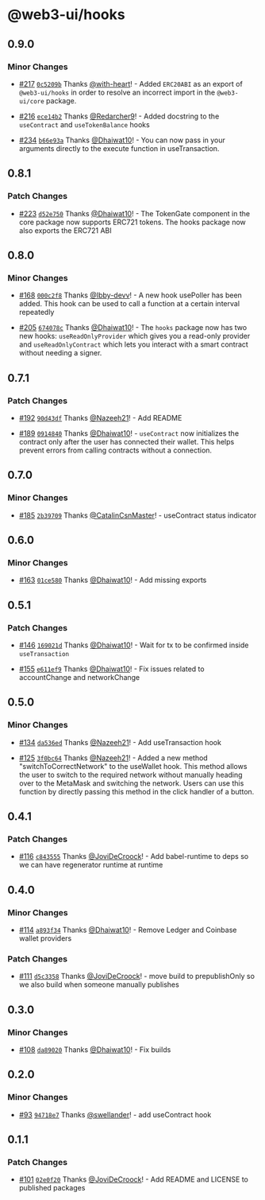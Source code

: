 # @web3-ui/hooks

## 0.9.0

### Minor Changes

- [#217](https://github.com/Developer-DAO/web3-ui/pull/217) [`0c5209b`](https://github.com/Developer-DAO/web3-ui/commit/0c5209b987665a3875b297733e6dde8205cd3965) Thanks [@with-heart](https://github.com/with-heart)! - Added `ERC20ABI` as an export of `@web3-ui/hooks` in order to resolve an incorrect import in the `@web3-ui/core` package.

* [#216](https://github.com/Developer-DAO/web3-ui/pull/216) [`ece14b2`](https://github.com/Developer-DAO/web3-ui/commit/ece14b2ea025772eef0251432dc43e41e3e219c0) Thanks [@Redarcher9](https://github.com/Redarcher9)! - Added docstring to the `useContract` and `useTokenBalance` hooks

- [#234](https://github.com/Developer-DAO/web3-ui/pull/234) [`b66e93a`](https://github.com/Developer-DAO/web3-ui/commit/b66e93a97f9c260b903ba0545fd368ec4842f349) Thanks [@Dhaiwat10](https://github.com/Dhaiwat10)! - You can now pass in your arguments directly to the execute function in useTransaction.

## 0.8.1

### Patch Changes

- [#223](https://github.com/Developer-DAO/web3-ui/pull/223) [`d52e750`](https://github.com/Developer-DAO/web3-ui/commit/d52e75078af16aa851c834624e5130a741d66556) Thanks [@Dhaiwat10](https://github.com/Dhaiwat10)! - The TokenGate component in the core package now supports ERC721 tokens. The hooks package now also exports the ERC721 ABI

## 0.8.0

### Minor Changes

- [#168](https://github.com/Developer-DAO/web3-ui/pull/168) [`000c2f8`](https://github.com/Developer-DAO/web3-ui/commit/000c2f8a8f15e963d090f305f7d6e6073ec41e4c) Thanks [@Ibby-devv](https://github.com/Ibby-devv)! - A new hook usePoller has been added. This hook can be used to call a function at a certain interval repeatedly

* [#205](https://github.com/Developer-DAO/web3-ui/pull/205) [`674078c`](https://github.com/Developer-DAO/web3-ui/commit/674078c28ea2b32229b119dd2f01bfa9a6b9e8af) Thanks [@Dhaiwat10](https://github.com/Dhaiwat10)! - The `hooks` package now has two new hooks: `useReadOnlyProvider` which gives you a read-only provider and `useReadOnlyContract` which lets you interact with a smart contract without needing a signer.

## 0.7.1

### Patch Changes

- [#192](https://github.com/Developer-DAO/web3-ui/pull/192) [`90d43df`](https://github.com/Developer-DAO/web3-ui/commit/90d43df64873e6a35c1d0b1deabbfc1fe594f62c) Thanks [@Nazeeh21](https://github.com/Nazeeh21)! - Add README

* [#189](https://github.com/Developer-DAO/web3-ui/pull/189) [`0914840`](https://github.com/Developer-DAO/web3-ui/commit/0914840b6081b1e4b6ab14afb36064d6666b40e3) Thanks [@Dhaiwat10](https://github.com/Dhaiwat10)! - `useContract` now initializes the contract only after the user has connected their wallet. This helps prevent errors from calling contracts without a connection.

## 0.7.0

### Minor Changes

- [#185](https://github.com/Developer-DAO/web3-ui/pull/185) [`2b39709`](https://github.com/Developer-DAO/web3-ui/commit/2b3970987eff7c9aeabbce027477079a43a61220) Thanks [@CatalinCsnMaster](https://github.com/CatalinCsnMaster)! - useContract status indicator

## 0.6.0

### Minor Changes

- [#163](https://github.com/Developer-DAO/web3-ui/pull/163) [`01ce580`](https://github.com/Developer-DAO/web3-ui/commit/01ce5809debb2284545620861d11893e4f9675f0) Thanks [@Dhaiwat10](https://github.com/Dhaiwat10)! - Add missing exports

## 0.5.1

### Patch Changes

- [#146](https://github.com/Developer-DAO/web3-ui/pull/146) [`169021d`](https://github.com/Developer-DAO/web3-ui/commit/169021df19ebc7819f68d74213dc74380d8a71d6) Thanks [@Dhaiwat10](https://github.com/Dhaiwat10)! - Wait for tx to be confirmed inside `useTransaction`

* [#155](https://github.com/Developer-DAO/web3-ui/pull/155) [`e611ef9`](https://github.com/Developer-DAO/web3-ui/commit/e611ef9860ac0179e3c3dcfc64f05aac3b88baa7) Thanks [@Dhaiwat10](https://github.com/Dhaiwat10)! - Fix issues related to accountChange and networkChange

## 0.5.0

### Minor Changes

- [#134](https://github.com/Developer-DAO/web3-ui/pull/134) [`da536ed`](https://github.com/Developer-DAO/web3-ui/commit/da536ed8df37c768764ca616a9bb83fc91a01d5e) Thanks [@Nazeeh21](https://github.com/Nazeeh21)! - Add useTransaction hook

* [#125](https://github.com/Developer-DAO/web3-ui/pull/125) [`3f0bc64`](https://github.com/Developer-DAO/web3-ui/commit/3f0bc640cc4d0d4ee4e656afd16c6fc2fbfc9cbd) Thanks [@Nazeeh21](https://github.com/Nazeeh21)! - Added a new method "switchToCorrectNetwork" to the useWallet hook. This method allows the user to switch to the required network without manually heading over to the MetaMask and switching the network. Users can use this function by directly passing this method in the click handler of a button.

## 0.4.1

### Patch Changes

- [#116](https://github.com/Developer-DAO/web3-ui/pull/116) [`c843555`](https://github.com/Developer-DAO/web3-ui/commit/c843555369f56c01653f0486e54a31a382353ed4) Thanks [@JoviDeCroock](https://github.com/JoviDeCroock)! - Add babel-runtime to deps so we can have regenerator runtime at runtime

## 0.4.0

### Minor Changes

- [#114](https://github.com/Developer-DAO/web3-ui/pull/114) [`a893f34`](https://github.com/Developer-DAO/web3-ui/commit/a893f34036844b8b7100bac98eea8b62036c8491) Thanks [@Dhaiwat10](https://github.com/Dhaiwat10)! - Remove Ledger and Coinbase wallet providers

### Patch Changes

- [#111](https://github.com/Developer-DAO/web3-ui/pull/111) [`d5c3358`](https://github.com/Developer-DAO/web3-ui/commit/d5c3358e0a487359619c4fe234d573b0940b34a8) Thanks [@JoviDeCroock](https://github.com/JoviDeCroock)! - move build to prepublishOnly so we also build when someone manually publishes

## 0.3.0

### Minor Changes

- [#108](https://github.com/Developer-DAO/web3-ui/pull/108) [`da89020`](https://github.com/Developer-DAO/web3-ui/commit/da89020b0ccf5bfc170bbdede25d2bb379c376ba) Thanks [@Dhaiwat10](https://github.com/Dhaiwat10)! - Fix builds

## 0.2.0

### Minor Changes

- [#93](https://github.com/Developer-DAO/web3-ui/pull/93) [`94718e7`](https://github.com/Developer-DAO/web3-ui/commit/94718e75c480d493f32808746a3d485c3cc9f9ff) Thanks [@swellander](https://github.com/swellander)! - add useContract hook

## 0.1.1

### Patch Changes

- [#101](https://github.com/Developer-DAO/web3-ui/pull/101) [`02e0f20`](https://github.com/Developer-DAO/web3-ui/commit/02e0f202d0682f8af502c63b5c2ec73a6518205e) Thanks [@JoviDeCroock](https://github.com/JoviDeCroock)! - Add README and LICENSE to published packages
